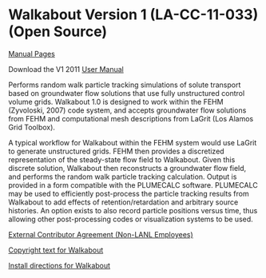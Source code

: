 # Walkabout Version 1 (LA-CC-11-033) (Open Source) 
 

[Manual Pages]( https://lanl.github.io/walkabout/index.html)

Download the V1 2011 [User Manual](walkabout_amanzi.docx)


Performs random walk particle tracking simulations of solute transport based on groundwater flow solutions that use fully unstructured control volume grids. Walkabout 1.0 is designed to work within the FEHM (Zyvoloski, 2007) code system, and accepts groundwater flow solutions from FEHM and computational mesh descriptions from LaGrit (Los Alamos Grid Toolbox).

A typical workflow for Walkabout within the FEHM system would use LaGrit to generate unstructured grids. FEHM then provides a discretized representation of the steady-state flow field to Walkabout. Given this discrete solution, Walkabout then reconstructs a groundwater flow field, and performs the random walk particle tracking calculation. Output is provided in a form compatible with the PLUMECALC software. PLUMECALC may be used to efficiently post-process the particle tracking results from Walkabout to add effects of retention/retardation and arbitrary source histories. An option exists to also record particle positions versus time, thus allowing other post-processing codes or visualization systems to be used.

[External Contributor Agreement (Non-LANL Employees)](https://www.clahub.com/agreements/lanl/walkabout)
   
[Copyright text for Walkabout](./COPYRIGHT.md)
    
[Install directions for Walkabout](./INSTALL.md)
